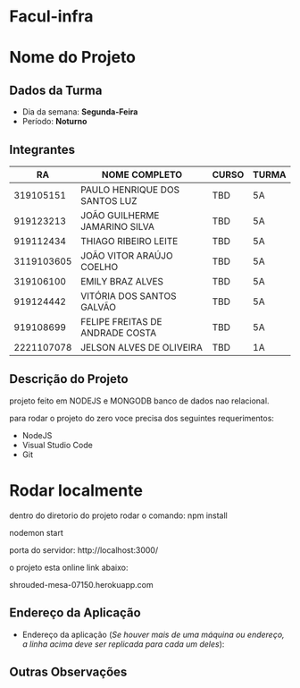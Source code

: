 # Facul-infra
# **Nome do Projeto**

## Dados da Turma
* Dia da semana: **Segunda-Feira**
* Período: **Noturno**


## Integrantes
| RA   | NOME COMPLETO | CURSO | TURMA |
|------|---------------|-------|-------|
| 319105151  | PAULO HENRIQUE DOS SANTOS LUZ       | TBD  | 5A    |
| 919123213  | JOÃO GUILHERME JAMARINO SILVA       | TBD  | 5A    |
| 919112434  | THIAGO RIBEIRO LEITE                | TBD  | 5A    |
| 3119103605 | JOÃO VITOR ARAÚJO COELHO            | TBD  | 5A    |
| 319106100  | EMILY BRAZ ALVES                    | TBD  | 5A    |
| 919124442  | VITÓRIA DOS SANTOS GALVÃO           | TBD  | 5A    |
| 919108699  | FELIPE FREITAS DE ANDRADE COSTA     | TBD  | 5A    |
| 2221107078 | JELSON ALVES DE OLIVEIRA            | TBD  | 1A    |

## Descrição do Projeto
projeto feito em NODEJS e MONGODB banco de dados nao relacional.

para rodar o projeto do zero voce precisa dos seguintes requerimentos:
* NodeJS 
* Visual Studio Code 
* Git

# Rodar localmente
dentro do diretorio do projeto rodar o comando: npm install

nodemon start

porta do servidor: http://localhost:3000/

o projeto esta online link abaixo: 

shrouded-mesa-07150.herokuapp.com

## Endereço da Aplicação

* Endereço da aplicação (*Se houver mais de uma máquina ou endereço, a linha acima deve ser replicada para cada um deles*):

## Outras Observações
